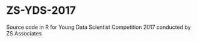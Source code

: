 # ZS-YDS-2017
Source code in R for Young Data Scientist Competition 2017 conducted by ZS Associates

